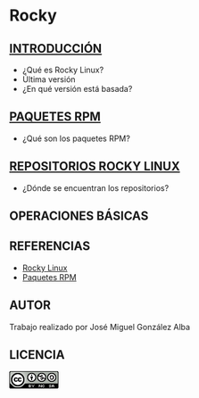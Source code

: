 # Rocky

## [INTRODUCCIÓN](/contenidos/introduccion.md)
- ¿Qué es Rocky Linux?
- Última versión
- ¿En qué versión está basada?

## [PAQUETES RPM](/contenidos/paquetes.md)
- ¿Qué son los paquetes RPM?

## [REPOSITORIOS ROCKY LINUX](/contenidos/repositorios.md)
- ¿Dónde se encuentran los repositorios?

## OPERACIONES BÁSICAS

## REFERENCIAS
- [Rocky Linux](https://rockylinux.org)
- [Paquetes RPM](https://es.wikipedia.org/wiki/RPM_Package_Manager)
## AUTOR
Trabajo realizado por José Miguel González Alba

## LICENCIA
![image](Licencia.png)
